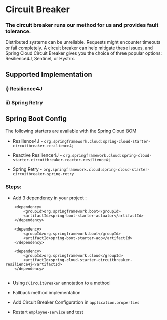 # Circuit Breaker
### The circuit breaker runs our method for us and provides fault tolerance.


Distributed systems can be unreliable. Requests might encounter timeouts or fail completely. A circuit breaker can help mitigate these issues, and Spring Cloud Circuit Breaker gives you the choice of three popular options: Resilience4J, Sentinel, or Hystrix.

## Supported Implementation

### i) Resilience4J
### ii) Spring Retry


## Spring Boot Config

The following starters are available with the Spring Cloud BOM

* Resilience4J - `org.springframework.cloud:spring-cloud-starter-circuitbreaker-resilience4j`

* Reactive Resilience4J - `org.springframework.cloud:spring-cloud-starter-circuitbreaker-reactor-resilience4j`

* Spring Retry - `org.springframework.cloud:spring-cloud-starter-circuitbreaker-spring-retry`


### Steps:
* Add 3 dependency in your project :
```
    <dependency>
        <groupId>org.springframework.boot</groupId>
        <artifactId>spring-boot-starter-actuator</artifactId>
    </dependency>
    
    <dependency>
        <groupId>org.springframework.boot</groupId>
        <artifactId>spring-boot-starter-aop</artifactId>
    </dependency>
    
    <dependency>
        <groupId>org.springframework.cloud</groupId>
        <artifactId>spring-cloud-starter-circuitbreaker-resilience4j</artifactId>
    </dependency> 
    
```

* Using `@CircuitBreaker` annotation to a method 

* Fallback method implementation

* Add Circuit Breaker Configuration in `application.properties` 

* Restart `employee-service` and test